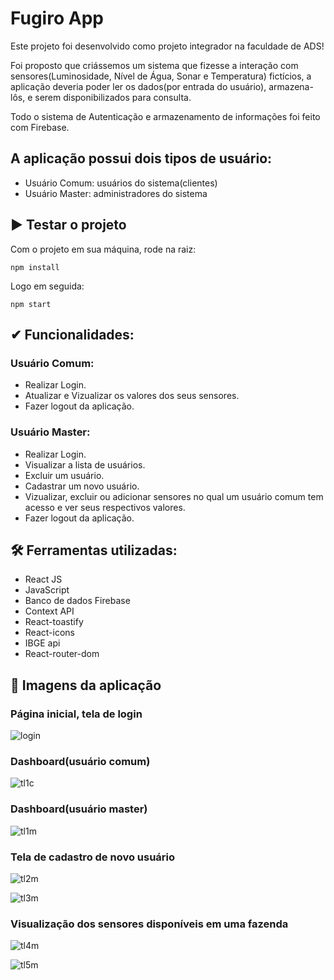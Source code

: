 # Fugiro App

Este projeto foi desenvolvido como projeto integrador na faculdade de ADS!

Foi proposto que criássemos um sistema que fizesse a interação com sensores(Luminosidade, Nível de Água, Sonar e Temperatura) fictícios,
a aplicação deveria poder ler os dados(por entrada do usuário), armazena-lôs,
e serem disponibilizados para consulta.

Todo o sistema de Autenticação e armazenamento de informações foi feito com Firebase.

## A aplicação possui dois tipos de usuário:
- Usuário Comum: usuários do sistema(clientes)
- Usuário Master: administradores do sistema

## ▶ Testar o projeto

Com o projeto em sua máquina, rode na raiz:

```
npm install
```
Logo em seguida:
```
npm start
```

## ✔ Funcionalidades:
### Usuário Comum:
- Realizar Login.
- Atualizar e Vizualizar os valores dos seus sensores.
- Fazer logout da aplicação.

### Usuário Master:
- Realizar Login.
- Visualizar a lista de usuários.
- Excluir um usuário.
- Cadastrar um novo usuário.
- Vizualizar, excluir ou adicionar sensores no qual um usuário comum tem acesso e ver seus respectivos valores.
- Fazer logout da aplicação.

## 🛠 Ferramentas utilizadas:
- React JS
- JavaScript
- Banco de dados Firebase
- Context API
- React-toastify
- React-icons
- IBGE api
- React-router-dom

## 📸 Imagens da aplicação

### Página inicial, tela de login
![login](https://user-images.githubusercontent.com/72395637/203190400-f7173c8c-592f-4582-9057-0904c0f79845.JPG)

### Dashboard(usuário comum)
![tl1c](https://user-images.githubusercontent.com/72395637/203190806-cf1dd126-b4b7-46d3-98ba-a973ec4303a2.JPG)

### Dashboard(usuário master)
![tl1m](https://user-images.githubusercontent.com/72395637/203191235-0158b4dd-a2b4-4488-b56b-18ca68127e63.JPG)

### Tela de cadastro de novo usuário
![tl2m](https://user-images.githubusercontent.com/72395637/203191586-d1737c37-a226-454b-8955-47ce6d3ff456.JPG)

![tl3m](https://user-images.githubusercontent.com/72395637/203191588-6b3e2236-d6ef-41ba-95f8-0653e50fe5e2.JPG)

### Visualização dos sensores disponíveis em uma fazenda
![tl4m](https://user-images.githubusercontent.com/72395637/203192911-180a148a-8b90-414a-b640-e72622cd2959.JPG)

![tl5m](https://user-images.githubusercontent.com/72395637/203193121-097ae677-1efd-458a-964d-02602c23adb6.JPG)

